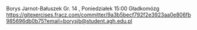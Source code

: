 Borys Jarnot-Bałuszek
Gr. 14 , Poniedziałek 15:00
Gładkomózg
https://gitexercises.fracz.com/committer/9a3b5becf792f2e3923aa0e806fb985696db0b75?email=borysjb@student.agh.edu.pl
